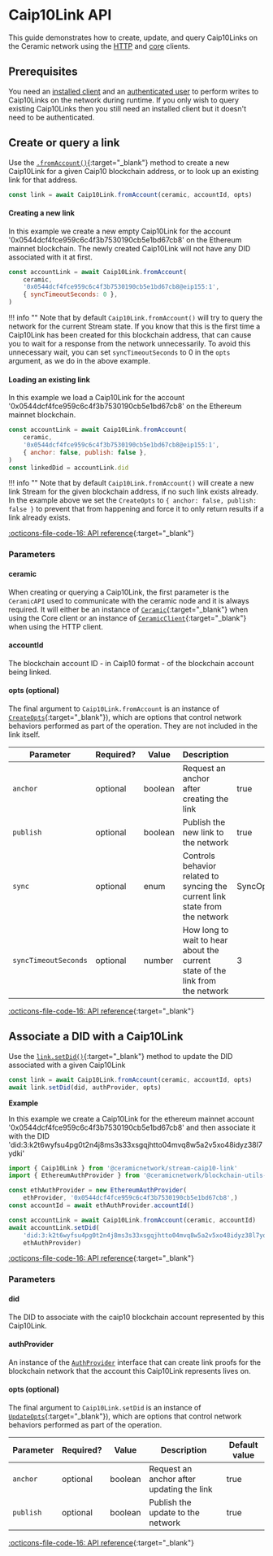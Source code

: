 # Caip10Link API

This guide demonstrates how to create, update, and query Caip10Links on the Ceramic network using the [HTTP](../reference/javascript/clients.md) and [core](../reference/javascript/clients.md) clients.

## Prerequisites
You need an [installed client](installation.md) and an [authenticated user](authentication.md) to perform writes to Caip10Links on the network during runtime. If you only wish to query existing Caip10Links then you still need an installed client but it doesn't need to be authenticated.

## Create or query a link
Use the [`.fromAccount()`](https://developers.ceramic.network/reference/typescript/classes/_ceramicnetwork_stream_caip10_link.caip10link-1.html#fromAccount){:target="_blank"} method to create a new Caip10Link for a given Caip10 blockchain address, or to look up an existing link for that address.

```javascript
const link = await Caip10Link.fromAccount(ceramic, accountId, opts)
```

#### Creating a new link

In this example we create a new empty Caip10Link for the account '0x0544dcf4fce959c6c4f3b7530190cb5e1bd67cb8' on the Ethereum mainnet blockchain. The newly created Caip10Link will not have any DID associated with it at first.

```javascript
const accountLink = await Caip10Link.fromAccount(
    ceramic,
    '0x0544dcf4fce959c6c4f3b7530190cb5e1bd67cb8@eip155:1',
    { syncTimeoutSeconds: 0 },
)
```

!!! info ""
    Note that by default `Caip10Link.fromAccount()` will try to query the network for the current Stream state. If you know that this is the first time a Caip10Link has been created for this blockchain address, that can cause you to wait for a response from the network unnecessarily. To avoid this unnecessary wait, you can set `syncTimeoutSeconds` to 0 in the `opts` argument, as we do in the above example.

#### Loading an existing link

In this example we load a Caip10Link for the account '0x0544dcf4fce959c6c4f3b7530190cb5e1bd67cb8' on the Ethereum mainnet blockchain.

```javascript
const accountLink = await Caip10Link.fromAccount(
    ceramic,
    '0x0544dcf4fce959c6c4f3b7530190cb5e1bd67cb8@eip155:1',
    { anchor: false, publish: false },
)
const linkedDid = accountLink.did
```

!!! info ""
    Note that by default `Caip10Link.fromAccount()` will create a new link Stream for the given blockchain address, if no such link exists already. In the example above we set the `CreateOpts` to `{ anchor: false, publish: false }` to prevent that from happening and force it to only return results if a link already exists.

[:octicons-file-code-16: API reference](https://developers.ceramic.network/reference/typescript/classes/_ceramicnetwork_stream_caip10_link.caip10link-1.html#fromAccount){:target="_blank"}


### Parameters

#### ceramic


When creating or querying a Caip10Link, the first parameter is the `CeramicAPI` used to communicate with the ceramic node and it is always required. It will either be an instance of [`Ceramic`](https://developers.ceramic.network/reference/typescript/classes/_ceramicnetwork_core.ceramic.html){:target="_blank"} when using the Core client or an instance of [`CeramicClient`](https://developers.ceramic.network/reference/typescript/classes/_ceramicnetwork_core.ceramic.html){:target="_blank"} when using the HTTP client.

#### accountId

The blockchain account ID - in Caip10 format - of the blockchain account being linked.

#### opts (optional)
The final argument to `Caip10Link.fromAccount` is an instance of [`CreateOpts`](https://developers.ceramic.network/reference/typescript/interfaces/_ceramicnetwork_common.createopts-1.html){:target="_blank"}), which are options that control network behaviors performed as part of the operation.  They are not included in the link itself.

| Parameter     | Required?   | Value            | Description | Default value |
| ------------- | ----------- | ---------------- | ----------- | ----- |
| `anchor`      | optional    | boolean          | Request an anchor after creating the link | true |
| `publish`     | optional    | boolean          | Publish the new link to the network | true |
| `sync`        | optional    | enum             | Controls behavior related to syncing the current link state from the network | SyncOptions.PREFER_CACHE |
| `syncTimeoutSeconds` | optional    | number            | How long to wait to hear about the current state of the link from the network | 3 |

[:octicons-file-code-16: API reference](https://developers.ceramic.network/reference/typescript/interfaces/_ceramicnetwork_common.createopts-1.html){:target="_blank"}


## Associate a DID with a Caip10Link
Use the [`link.setDid()`](https://developers.ceramic.network/reference/typescript/classes/_ceramicnetwork_stream_caip10_link.caip10link-1.html#setdid){:target="_blank"} method to update the DID associated with a given Caip10Link

```javascript
const link = await Caip10Link.fromAccount(ceramic, accountId, opts)
await link.setDid(did, authProvider, opts)
```

**Example**

In this example we create a Caip10Link for the ethereum mainnet account '0x0544dcf4fce959c6c4f3b7530190cb5e1bd67cb8' and then associate it with the DID 'did:3:k2t6wyfsu4pg0t2n4j8ms3s33xsgqjhtto04mvq8w5a2v5xo48idyz38l7ydki'

```javascript
import { Caip10Link } from '@ceramicnetwork/stream-caip10-link'
import { EthereumAuthProvider } from '@ceramicnetwork/blockchain-utils-linking'

const ethAuthProvider = new EthereumAuthProvider(
    ethProvider, '0x0544dcf4fce959c6c4f3b7530190cb5e1bd67cb8',)
const accountId = await ethAuthProvider.accountId()

const accountLink = await Caip10Link.fromAccount(ceramic, accountId)
await accountLink.setDid(
    'did:3:k2t6wyfsu4pg0t2n4j8ms3s33xsgqjhtto04mvq8w5a2v5xo48idyz38l7ydki',
    ethAuthProvider)
```

[:octicons-file-code-16: API reference](https://developers.ceramic.network/reference/typescript/classes/_ceramicnetwork_stream_caip10_link.caip10link-1.html#authProvider){:target="_blank"}

### Parameters

#### did

The DID to associate with the caip10 blockchain account represented by this Caip10Link.

#### authProvider

An instance of the [`AuthProvider`](https://developers.ceramic.network/reference/typescript/interfaces/_ceramicnetwork_blockchain_utils_linking.authprovider-1.html) interface that can create link proofs for the blockchain network that the account this Caip10Link represents lives on.


#### opts (optional)
The final argument to `Caip10Link.setDid` is an instance of [`UpdateOpts`](https://developers.ceramic.network/reference/typescript/interfaces/_ceramicnetwork_common.updateopts-1.html){:target="_blank"}), which are options that control network behaviors performed as part of the operation.

| Parameter     | Required?   | Value            | Description | Default value |
| ------------- | ----------- | ---------------- | ----------- | ----- |
| `anchor`      | optional    | boolean          | Request an anchor after updating the link | true |
| `publish`     | optional    | boolean          | Publish the update to the network | true |

[:octicons-file-code-16: API reference](https://developers.ceramic.network/reference/typescript/interfaces/_ceramicnetwork_common.updateopts-1.html){:target="_blank"}


</br>
</br>
</br>
